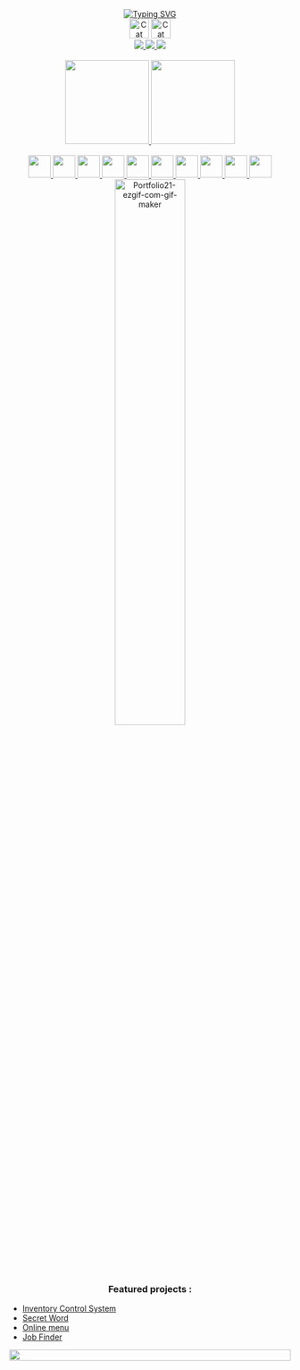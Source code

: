 <div align="center">
  
<a href="https://git.io/typing-svg">
<img src="https://readme-typing-svg.demolab.com?font=Fira+Code&size=25&pause=1000&color=2AF7AB&random=false&width=290&lines=Hi%2C+I'm+Andr%C3%A9+Berg%C3%AA" alt="Typing SVG" /> </a>

</div>


<div align="center">
<img src="https://raw.githubusercontent.com/Tarikul-Islam-Anik/Animated-Fluent-Emojis/master/Emojis/Animals/Cat%20Face.png" alt="Cat Face" width="35" height="35" />
<img src="https://raw.githubusercontent.com/Tarikul-Islam-Anik/Animated-Fluent-Emojis/master/Emojis/Animals/Cat.png" alt="Cat" width="35" height="35" />
</div>
<div align="center">
  <a href="https://www.discordapp.com/users/1092114151431749652/">
    <img src="https://img.shields.io/badge/Discord-7289DA?style=for-the-badge&logo=discord&logoColor=white" />
  </a>
  <a href="mailto:4ndr3mb@gmail.com?subject=Github">
    <img src="https://img.shields.io/badge/Gmail-D14836?style=for-the-badge&logo=gmail&logoColor=white" />
  </a>
  <a href="https://www.linkedin.com/in/andr%C3%A9-berg%C3%AA-4a1363277/">
    <img src="https://img.shields.io/badge/LinkedIn-0077B5?style=for-the-badge&logo=linkedin&logoColor=white" />
  </a>
</div>



<br>
 
<div align="center">
  <a href="https://github.com/Andre-MB">
  <img height="150em" src="https://github-readme-stats.vercel.app/api?username=Andre-MB&theme=radical&bg_color=000&border_color=4B0082&show_icons=true&icon_color=DAA520&title_color=DAA520&text_color=fff"/>
  <img height="150em" src="https://github-readme-stats-git-masterrstaa-rickstaa.vercel.app/api/top-langs/?username=Andre-MB&layout=compact&bg_color=000&border_color=4B0082&title_color=DAA520&text_color=fff"/>
</div>

<br>

<div align="center">
  <img src="https://cdn.jsdelivr.net/gh/devicons/devicon@latest/icons/bootstrap/bootstrap-original.svg" height="40px"/>
  <img src="https://cdn.jsdelivr.net/gh/devicons/devicon@latest/icons/tailwindcss/tailwindcss-original.svg" height="40px"/>
  <img src="https://cdn.jsdelivr.net/gh/devicons/devicon@latest/icons/javascript/javascript-original.svg" height="40px"/>
  <img src="https://cdn.jsdelivr.net/gh/devicons/devicon@latest/icons/typescript/typescript-original.svg" height="40px"/>
  <img src="https://cdn.jsdelivr.net/gh/devicons/devicon@latest/icons/react/react-original.svg" height="40px"/>
  <img src="https://cdn.jsdelivr.net/gh/devicons/devicon@latest/icons/java/java-original.svg" height="40px"/>
  <img src="https://cdn.jsdelivr.net/gh/devicons/devicon@latest/icons/spring/spring-original.svg" height="40px"/>
  <img src="https://cdn.jsdelivr.net/gh/devicons/devicon@latest/icons/php/php-original.svg" height="40px"/>
  <img src="https://cdn.jsdelivr.net/gh/devicons/devicon@latest/icons/mysql/mysql-original-wordmark.svg" height="40px"/>
  <img src="https://cdn.jsdelivr.net/gh/devicons/devicon@latest/icons/mongodb/mongodb-original-wordmark.svg"height="40px"/>
</div>

<div align="center">
  <a href='https://postimages.org/' target='_blank'><img width="50%" src='https://i.postimg.cc/CLjdkfYx/Portfolio21-ezgif-com-gif-maker.gif' border='0' alt='Portfolio21-ezgif-com-gif-maker'/></a>
</div>

 <h3 align="center"> Featured projects :</h3>
 
- [Inventory Control System](https://github.com/Andre-MB/sce_mvp)
- [Secret Word](https://github.com/Andre-MB/Secret_Word)
- [Online menu](https://github.com/Andre-MB/cardapio-digital-backend)
- [Job Finder](https://github.com/Andre-MB/job_Finder)

<img src="https://i.imgur.com/dBaSKWF.gif" height="20" width="100%">
